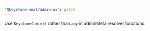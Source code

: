 ```yaml
---
'@keystone-next/admin-ui': patch
---
```


Use `KeystoneContext` rather than `any` in adminMeta resolver functions.
